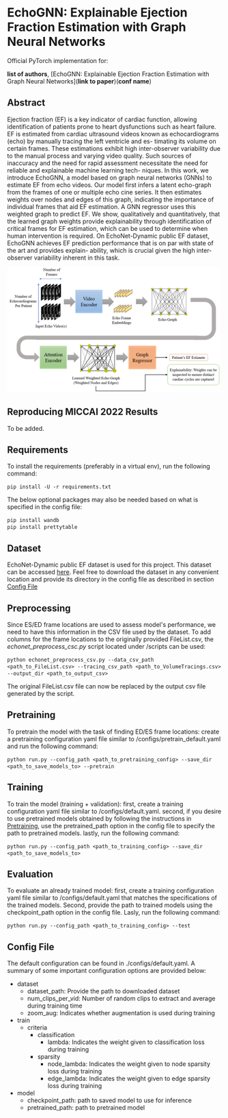 # EchoGNN: Explainable Ejection Fraction Estimation with Graph Neural Networks

Official PyTorch implementation for:

**list of authors**, [EchoGNN: Explainable Ejection Fraction Estimation with Graph Neural Networks](**link to paper**)(**conf name**)

## Abstract
Ejection fraction (EF) is a key indicator of cardiac function,
allowing identification of patients prone to heart dysfunctions such as
heart failure. EF is estimated from cardiac ultrasound videos known as
echocardiograms (echo) by manually tracing the left ventricle and es-
timating its volume on certain frames. These estimations exhibit high
inter-observer variability due to the manual process and varying video
quality. Such sources of inaccuracy and the need for rapid assessment
necessitate the need for reliable and explainable machine learning tech-
niques. In this work, we introduce EchoGNN, a model based on graph
neural networks (GNNs) to estimate EF from echo videos. Our model
first infers a latent echo-graph from the frames of one or multiple echo
cine series. It then estimates weights over nodes and edges of this graph,
indicating the importance of individual frames that aid EF estimation.
A GNN regressor uses this weighted graph to predict EF. We show,
qualitatively and quantitatively, that the learned graph weights provide
explainability through identification of critical frames for EF estimation,
which can be used to determine when human intervention is required. On
EchoNet-Dynamic public EF dataset, EchoGNN achieves EF prediction
performance that is on par with state of the art and provides explain-
ability, which is crucial given the high inter-observer variability inherent
in this task.

<img alt="EchoGNN overall architecture" src="./echognn.PNG" width="500"/>

## Reproducing MICCAI 2022 Results
To be added.

## Requirements
To install the requirements (preferably in a virtual env), run the following command:
```
pip install -U -r requirements.txt
```
The below optional packages may also be needed based on what is specified in the config file:
```
pip install wandb
pip install prettytable
```

## Dataset
EchoNet-Dynamic public EF dataset is used for this project. This dataset can be accessed
[here](https://echonet.github.io/dynamic/index.html).
Feel free to download the dataset in any convenient location and provide its directory in the config file as described 
in section [Config File](#config-file)

## Preprocessing 
Since ES/ED frame locations are used to assess model's performance, we need to have this information in the CSV file 
used by the dataset. To add columns for the frame locations to the originally provided FileList.csv, the 
_echonet_preprocess_csc.py_ script located under /scripts can be used:
```
python echonet_preprocess_csv.py --data_csv_path <path_to_FileList.csv> --tracing_csv_path <path_to_VolumeTracings.csv> --output_dir <path_to_output_csv>
```
The original FileList.csv file can now be replaced by the output csv file generated by the script.

## Pretraining
To pretrain the model with the task of finding ED/ES frame locations: create a pretraining configuration yaml file 
similar to /configs/pretrain_default.yaml and run the following command:
```
python run.py --config_path <path_to_pretraining_config> --save_dir <path_to_save_models_to> --pretrain
```

## Training
To train the model (training + validation): first, create a training configuration yaml file 
similar to /configs/default.yaml. second, if you desire to use pretrained models obtained by following the instructions in 
[Pretraining](#pretraining), use the pretrained_path option in the config file to specify the path to pretrained models.
lastly, run the following command:
```
python run.py --config_path <path_to_training_config> --save_dir <path_to_save_models_to>
```

## Evaluation
To evaluate an already trained model: first, create a training configuration yaml file 
similar to /configs/default.yaml that matches the specifications of the trained models. Second, provide the path to trained
models using the checkpoint_path option in the config file. Lasly, run the following command:
```
python run.py --config_path <path_to_training_config> --test
```

## Config File
The default configuration can be found in ./configs/default.yaml. A summary of some important configuration options are 
provided below:
- dataset
  - dataset_path: Provide the path to downloaded dataset
  - num_clips_per_vid: Number of random clips to extract and average during training time
  - zoom_aug: Indicates whether augmentation is used during training
- train
  - criteria
    - classification
      - lambda: Indicates the weight given to classification loss during training
    - sparsity
      - node_lambda: Indicates the weight given to node sparsity loss during training
      - edge_lambda: Indicates the weight given to edge sparsity loss during training
- model
  - checkpoint_path: path to saved model to use for inference
  - pretrained_path: path to pretrained model

